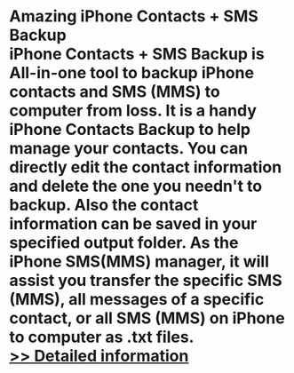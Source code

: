 # Amazing iPhone Contacts + SMS Backup<br />iPhone Contacts + SMS Backup is All-in-one tool to backup iPhone contacts and SMS (MMS) to computer from loss. It is a handy iPhone Contacts Backup to help manage your contacts. You can directly edit the contact information and delete the one you needn't to backup. Also the contact information can be saved in your specified output folder. As the iPhone SMS(MMS) manager, it will assist you transfer the specific SMS (MMS), all messages of a specific contact, or all SMS (MMS) on iPhone to computer as .txt files.<br />[>> Detailed information](https://secure.shareit.com/shareit/product.html?productid=300859115&affiliateid=200057808)
